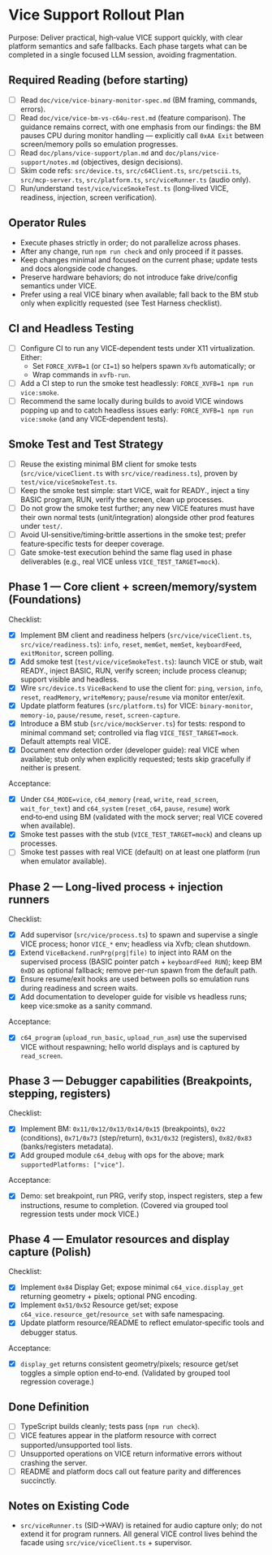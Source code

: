 # Vice Support Rollout Plan

Purpose: Deliver practical, high‑value VICE support quickly, with clear platform semantics and safe fallbacks. Each phase targets what can be completed in a single focused LLM session, avoiding fragmentation.

## Required Reading (before starting)

- [ ] Read `doc/vice/vice-binary-monitor-spec.md` (BM framing, commands, errors).
- [ ] Read `doc/vice/vice-bm-vs-c64u-rest.md` (feature comparison). The guidance remains correct, with one emphasis from our findings: the BM pauses CPU during monitor handling — explicitly call `0xAA Exit` between screen/memory polls so emulation progresses.
- [ ] Read `doc/plans/vice-support/plan.md` and `doc/plans/vice-support/notes.md` (objectives, design decisions).
- [ ] Skim code refs: `src/device.ts`, `src/c64Client.ts`, `src/petscii.ts`, `src/mcp-server.ts`, `src/platform.ts`, `src/viceRunner.ts` (audio only).
- [ ] Run/understand `test/vice/viceSmokeTest.ts` (long‑lived VICE, readiness, injection, screen verification).

## Operator Rules

- Execute phases strictly in order; do not parallelize across phases.
- After any change, run `npm run check` and only proceed if it passes.
- Keep changes minimal and focused on the current phase; update tests and docs alongside code changes.
- Preserve hardware behaviors; do not introduce fake drive/config semantics under VICE.
- Prefer using a real VICE binary when available; fall back to the BM stub only when explicitly requested (see Test Harness checklist).

## CI and Headless Testing

- [ ] Configure CI to run any VICE‑dependent tests under X11 virtualization. Either:
  - Set `FORCE_XVFB=1` (or `CI=1`) so helpers spawn `Xvfb` automatically; or
  - Wrap commands in `xvfb-run`.
- [ ] Add a CI step to run the smoke test headlessly: `FORCE_XVFB=1 npm run vice:smoke`.
- [ ] Recommend the same locally during builds to avoid VICE windows popping up and to catch headless issues early: `FORCE_XVFB=1 npm run vice:smoke` (and any VICE‑dependent tests).

## Smoke Test and Test Strategy

- [ ] Reuse the existing minimal BM client for smoke tests (`src/vice/viceClient.ts` with `src/vice/readiness.ts`), proven by `test/vice/viceSmokeTest.ts`.
- [ ] Keep the smoke test simple: start VICE, wait for READY., inject a tiny BASIC program, RUN, verify the screen, clean up processes.
- [ ] Do not grow the smoke test further; any new VICE features must have their own normal tests (unit/integration) alongside other prod features under `test/`.
- [ ] Avoid UI‑sensitive/timing‑brittle assertions in the smoke test; prefer feature‑specific tests for deeper coverage.
- [ ] Gate smoke-test execution behind the same flag used in phase deliverables (e.g., real VICE unless `VICE_TEST_TARGET=mock`).

## Phase 1 — Core client + screen/memory/system (Foundations)

Checklist:

- [x] Implement BM client and readiness helpers (`src/vice/viceClient.ts`, `src/vice/readiness.ts`): `info`, `reset`, `memGet`, `memSet`, `keyboardFeed`, `exitMonitor`, screen polling.
- [x] Add smoke test (`test/vice/viceSmokeTest.ts`): launch VICE or stub, wait READY., inject BASIC, RUN, verify screen; include process cleanup; support visible and headless.
- [x] Wire `src/device.ts` `ViceBackend` to use the client for: `ping`, `version`, `info`, `reset`, `readMemory`, `writeMemory`; `pause`/`resume` via monitor enter/exit.
- [x] Update platform features (`src/platform.ts`) for VICE: `binary-monitor`, `memory-io`, `pause/resume`, `reset`, `screen-capture`.
- [x] Introduce a BM stub (`src/vice/mockServer.ts`) for tests: respond to minimal command set; controlled via flag `VICE_TEST_TARGET=mock`. Default attempts real VICE.
- [x] Document env detection order (developer guide): real VICE when available; stub only when explicitly requested; tests skip gracefully if neither is present.

Acceptance:

- [x] Under `C64_MODE=vice`, `c64_memory` (`read`, `write`, `read_screen`, `wait_for_text`) and `c64_system` (`reset_c64`, `pause`, `resume`) work end‑to‑end using BM (validated with the mock server; real VICE covered when available).
- [x] Smoke test passes with the stub (`VICE_TEST_TARGET=mock`) and cleans up processes.
- [ ] Smoke test passes with real VICE (default) on at least one platform (run when emulator available).

## Phase 2 — Long‑lived process + injection runners

Checklist:

- [x] Add supervisor (`src/vice/process.ts`) to spawn and supervise a single VICE process; honor `VICE_*` env; headless via Xvfb; clean shutdown.
- [x] Extend `ViceBackend.runPrg(prg|file)` to inject into RAM on the supervised process (BASIC pointer patch + `keyboardFeed RUN`); keep BM `0xDD` as optional fallback; remove per-run spawn from the default path.
- [x] Ensure resume/exit hooks are used between polls so emulation runs during readiness and screen waits.
- [x] Add documentation to developer guide for visible vs headless runs; keep vice:smoke as a sanity command.

Acceptance:

- [x] `c64_program` (`upload_run_basic`, `upload_run_asm`) use the supervised VICE without respawning; hello world displays and is captured by `read_screen`.

## Phase 3 — Debugger capabilities (Breakpoints, stepping, registers)

Checklist:

- [x] Implement BM: `0x11/0x12/0x13/0x14/0x15` (breakpoints), `0x22` (conditions), `0x71/0x73` (step/return), `0x31/0x32` (registers), `0x82/0x83` (banks/registers metadata).
- [x] Add grouped module `c64_debug` with ops for the above; mark `supportedPlatforms: ["vice"]`.

Acceptance:

- [x] Demo: set breakpoint, run PRG, verify stop, inspect registers, step a few instructions, resume to completion. (Covered via grouped tool regression tests under mock VICE.)

## Phase 4 — Emulator resources and display capture (Polish)

Checklist:

- [x] Implement `0x84` Display Get; expose minimal `c64_vice.display_get` returning geometry + pixels; optional PNG encoding.
- [x] Implement `0x51/0x52` Resource get/set; expose `c64_vice.resource_get`/`resource_set` with safe namespacing.
- [x] Update platform resource/README to reflect emulator‑specific tools and debugger status.

Acceptance:

- [x] `display_get` returns consistent geometry/pixels; resource get/set toggles a simple option end‑to‑end. (Validated by grouped tool regression coverage.)

## Done Definition

- [ ] TypeScript builds cleanly; tests pass (`npm run check`).
- [ ] VICE features appear in the platform resource with correct supported/unsupported tool lists.
- [ ] Unsupported operations on VICE return informative errors without crashing the server.
- [ ] README and platform docs call out feature parity and differences succinctly.

## Notes on Existing Code

- `src/viceRunner.ts` (SID→WAV) is retained for audio capture only; do not extend it for program runners. All general VICE control lives behind the facade using `src/vice/viceClient.ts` + supervisor.
